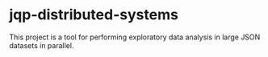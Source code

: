 # jqp-distributed-systems
This project is a tool for performing exploratory data analysis in large JSON datasets in parallel.
